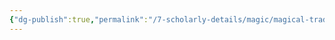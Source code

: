```yaml
---
{"dg-publish":true,"permalink":"/7-scholarly-details/magic/magical-traditions/magical-traditions/","noteIcon":""}
---
```


